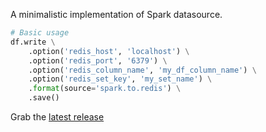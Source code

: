 A minimalistic implementation of Spark datasource.  

```python
# Basic usage
df.write \
    .option('redis_host', 'localhost') \
    .option('redis_port', '6379') \
    .option('redis_column_name', 'my_df_column_name') \
    .option('redis_set_key', 'my_set_name') \
    .format(source='spark.to.redis') \
    .save()
```
  
Grab the [latest release](https://gitlab.com/borismilner/spark_datasource/-/releases)